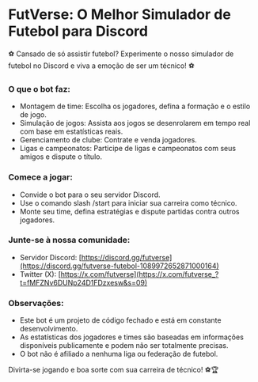 # FutVerse: O Melhor Simulador de Futebol para Discord

⚽ Cansado de só assistir futebol? Experimente o nosso simulador de futebol no Discord e viva a emoção de ser um técnico! ⚽️

### O que o bot faz:
- Montagem de time: Escolha os jogadores, defina a formação e o estilo de jogo.
- Simulação de jogos: Assista aos jogos se desenrolarem em tempo real com base em estatísticas reais.
- Gerenciamento de clube: Contrate e venda jogadores.
- Ligas e campeonatos: Participe de ligas e campeonatos com seus amigos e dispute o título.

### Comece a jogar:
- Convide o bot para o seu servidor Discord.
- Use o comando slash /start para iniciar sua carreira como técnico.
- Monte seu time, defina estratégias e dispute partidas contra outros jogadores.

### Junte-se à nossa comunidade:
- Servidor Discord: [https://discord.gg/futverse](https://discord.gg/futverse-futebol-1089972652871000164)
- Twitter (X): [https://x.com/futverse](https://x.com/futverse_?t=fMFZNv6DUNp24D1FDzxesw&s=09)

### Observações:
- Este bot é um projeto de código fechado e está em constante desenvolvimento.
- As estatísticas dos jogadores e times são baseadas em informações disponíveis publicamente e podem não ser totalmente precisas.
- O bot não é afiliado a nenhuma liga ou federação de futebol.

Divirta-se jogando e boa sorte com sua carreira de técnico! ⚽🏆
